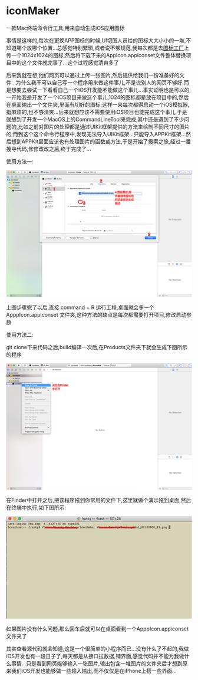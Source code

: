 # iconMaker

一款Mac终端命令行工具,用来自动生成iOS应用图标

事情是这样的,每次在更换APP图标的时候,UI切图人员给的图标大大小小的一堆,不知道哪个放哪个位置...总感觉特别繁琐,或者说不够规范,我每次都是去[图标工厂](https://icon.wuruihong.com/#/ios)上传一个1024x1024的图标,然后将下载下来的AppIcon.appiconset文件整体替换项目中的这个文件就完事了...这个过程感觉清爽多了

后来我就在想,他们网页可以通过上传一张图片,然后提供给我们一份准备好的文件...为什么我不可以自己写一个程序用来做这件事儿,不是说别人的网页不够好,而是想要去尝试一下看看自己一个iOS开发能不能做这个事儿...事实证明也是可以的,一开始我是开发了一个iOS项目来做这个事儿,1024的图标都是放在项目中的,然后在桌面输出一个文件夹,里面有切好的图标;这样一来每次都得启动一个iOS模拟器,挺麻烦的,也不够清爽...后来就想应该不需要使用iOS项目也能完成这个事儿,于是就想到了开发一个MacOS上的CommandLineTool来完成,其中还是遇到了不少问题的,比如之前对图片的处理都是通过UIKit框架提供的方法来绘制不同尺寸的图片的;而到这个这个命令行程序中,发现无法导入UIKit框架...只能导入APPKit框架...然后想到APPKit里面应该也有处理图片的函数或方法,于是开始了搜索之旅,经过一番搜寻代码,修修改改之后,终于完成了...

使用方法一:

![](screenshots/Snip20180906_42.png)

上图步骤完了以后,直接 command + R 运行工程,桌面就会多一个 ApppIcon.appiconset 文件夹,这种方法的缺点是每次都需要打开项目,修改启动参数

使用方法二:

git clone下来代码之后,build编译一次后,在Products文件夹下就会生成下图所示的程序

![](screenshots/Snip20180906_43.png)

在Finder中打开之后,把该程序拖到你常用的文件下,这里就做个演示拖到桌面,然后在终端中执行,如下图所示:

![](screenshots/Snip20180906_47.png)

如果图片没有什么问题,那么回车后就可以在桌面看到一个ApppIcon.appiconset文件夹了


其实查看源代码就会知道,这是一个很简单的小程序而已...没有什么了不起的,我做iOS开发也有一段日子了,每天都是从接口拉数据,铺界面,感觉代码并不能为我做什么事情...只是看到网页能够输入一张图片,输出包含一堆图片的文件夹后才想到原来我们iOS开发也能够做一些输入输出,而不仅仅是在iPhone上搭一些界面...
